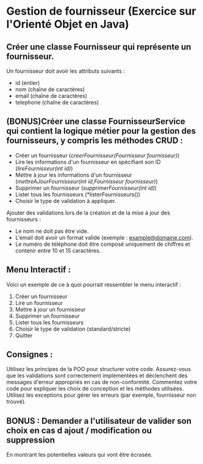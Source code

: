 # Gestion de fournisseur (Exercice sur l'Orienté Objet en Java)
## Créer une classe Fournisseur qui représente un fournisseur. 

Un fournisseur doit avoir les attributs suivants :
- id (entier)
- nom (chaîne de caractères)
- email (chaîne de caractères)
- telephone (chaîne de caractères)

## (BONUS)Créer une classe FournisseurService qui contient la logique métier pour la gestion des fournisseurs, y compris les méthodes CRUD :
- Créer un fournisseur (*creerFournisseur(Fournisseur fournisseur)*)
- Lire les informations d'un fournisseur en spécifiant son ID (*lireFournisseur(int id)*)
- Mettre à jour les informations d'un fournisseur (*mettreAJourFournisseur(int id,Fournisseur fournisseur)*)
- Supprimer un fournisseur (*supprimerFournisseur(int id)*)
- Lister tous les fournisseurs (*listerFournisseurs())
- Choisir le type de validation à appliquer.

Ajouter des validations lors de la création et de la mise à jour des fournisseurs :
- Le nom ne doit pas être vide.
- L'email doit avoir un format valide (exemple : example@domaine.com).
- Le numéro de téléphone doit être composé uniquement de chiffres et contenir entre 10 et 15 caractères.


## Menu Interactif :
Voici un exemple de ce à quoi pourrait ressembler le menu interactif :

1. Créer un fournisseur
2. Lire un fournisseur
3. Mettre à jour un fournisseur
4. Supprimer un fournisseur
5. Lister tous les fournisseurs
6. Choisir le type de validation (standard/stricte)
7. Quitter

## Consignes :
Utilisez les principes de la POO pour structurer votre code.
Assurez-vous que les validations sont correctement implémentées et déclenchent des messages d'erreur appropriés en cas de non-conformité.
Commentez votre code pour expliquer les choix de conception et les méthodes utilisées.
Utilisez les exceptions pour gérer les erreurs (par exemple, fournisseur non trouvé).

## BONUS : Demander a l'utilisateur de valider son choix en cas d ajout / modification ou suppression 
En montrant les potentielles valeurs qui vont être écrasée.
